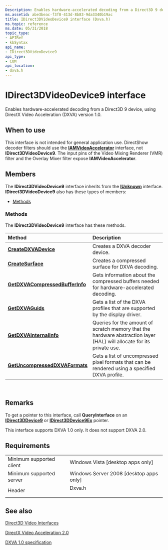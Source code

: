 ```yaml
---
Description: Enables hardware-accelerated decoding from a Direct3D 9 device, using DirectX Video Acceleration (DXVA) version 1.0.
ms.assetid: abe3beac-f3f8-413d-8b83-9da3340b19ac
title: IDirect3DVideoDevice9 interface (Dxva.h)
ms.topic: reference
ms.date: 05/31/2018
topic_type: 
- APIRef
- kbSyntax
api_name: 
- IDirect3DVideoDevice9
api_type: 
- COM
api_location: 
- dxva.h
---
```


# IDirect3DVideoDevice9 interface

Enables hardware-accelerated decoding from a Direct3D 9 device, using DirectX Video Acceleration (DXVA) version 1.0.

## When to use

This interface is not intended for general application use. DirectShow decoder filters should use the [**IAMVideoAccelerator**](/previous-versions/windows/desktop/api/videoacc/nn-videoacc-iamvideoaccelerator) interface, not **IDirect3DVideoDevice9**. The input pins of the Video Mixing Renderer (VMR) filter and the Overlay Mixer filter expose **IAMVideoAccelerator**.

## Members

The **IDirect3DVideoDevice9** interface inherits from the [**IUnknown**](/windows/win32/api/unknwn/nn-unknwn-iunknown) interface. **IDirect3DVideoDevice9** also has these types of members:

-   [Methods](#methods)

### Methods

The **IDirect3DVideoDevice9** interface has these methods.



| Method                                                                                   | Description                                                                                                                       |
|:-----------------------------------------------------------------------------------------|:----------------------------------------------------------------------------------------------------------------------------------|
| [**CreateDXVADevice**](idirect3dvideodevice9-createdxvadevice.md)                       | Creates a DXVA decoder device.<br/>                                                                                         |
| [**CreateSurface**](idirect3dvideodevice9-createsurface.md)                             | Creates a compressed surface for DXVA decoding.<br/>                                                                        |
| [**GetDXVACompressedBufferInfo**](idirect3dvideodevice9-getdxvacompressedbufferinfo.md) | Gets information about the compressed buffers needed for hardware-accelerated decoding.<br/>                                |
| [**GetDXVAGuids**](idirect3dvideodevice9-getdxvaguids.md)                               | Gets a list of the DXVA profiles that are supported by the display driver.<br/>                                             |
| [**GetDXVAInternalInfo**](idirect3dvideodevice9-getdxvainternalinfo.md)                 | Queries for the amount of scratch memory that the hardware abstraction layer (HAL) will allocate for its private use. <br/> |
| [**GetUncompressedDXVAFormats**](idirect3dvideodevice9-getuncompresseddxvaformats.md)   | Gets a list of uncompressed pixel formats that can be rendered using a specified DXVA profile.<br/>                         |



 

## Remarks

To get a pointer to this interface, call **QueryInterface** on an [**IDirect3DDevice9**](/windows/win32/api/d3d9helper/nn-d3d9helper-idirect3ddevice9) or [**IDirect3DDevice9Ex**](/windows/win32/api/d3d9/nn-d3d9-idirect3ddevice9ex) pointer.

This interface supports DXVA 1.0 only. It does not support DXVA 2.0.

## Requirements



|                                     |                                                                                   |
|-------------------------------------|-----------------------------------------------------------------------------------|
| Minimum supported client<br/> | Windows Vista \[desktop apps only\]<br/>                                    |
| Minimum supported server<br/> | Windows Server 2008 \[desktop apps only\]<br/>                              |
| Header<br/>                   | <dl> <dt>Dxva.h</dt> </dl> |



## See also

<dl> <dt>

[Direct3D Video Interfaces](direct3d-video-interfaces.md)
</dt> <dt>

[DirectX Video Acceleration 2.0](directx-video-acceleration-2-0.md)
</dt> <dt>

[DXVA 1.0 specification](/windows-hardware/drivers/display/directx-video-acceleration)
</dt> </dl>

 

 